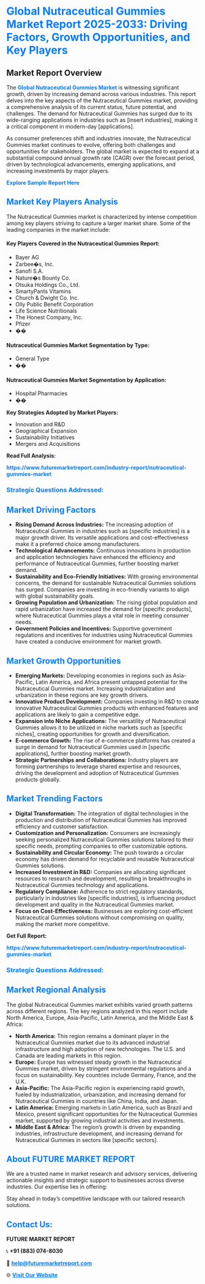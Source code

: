 <h1 style="color: #007BFF;">Global Nutraceutical Gummies Market Report 2025-2033: Driving Factors, Growth Opportunities, and Key Players</h1>

<section id="overview">
<h2>Market Report Overview</h2>
<p>The <a href="https://www.futuremarketreport.com/industry-report/nutraceutical-gummies-market" style="color: #007BFF; text-decoration: none;"><strong>Global Nutraceutical Gummies Market</strong></a> is witnessing significant growth, driven by increasing demand across various industries. This report delves into the key aspects of the Nutraceutical Gummies market, providing a comprehensive analysis of its current status, future potential, and challenges. The demand for Nutraceutical Gummies has surged due to its wide-ranging applications in industries such as [insert industries], making it a critical component in modern-day [applications].</p>
<p>As consumer preferences shift and industries innovate, the Nutraceutical Gummies market continues to evolve, offering both challenges and opportunities for stakeholders. The global market is expected to expand at a substantial compound annual growth rate (CAGR) over the forecast period, driven by technological advancements, emerging applications, and increasing investments by major players.</p>
</section>

<section id="overview">
<p><a href="https://www.futuremarketreport.com/request-sample/reportId=117861" style="color: #007BFF; text-decoration: none;"><strong>Explore Sample Report Here</strong></a></p>
</section>

<section id="key-players">
<h2 style="color: #007BFF;">Market Key Players Analysis</h2>
<p>The Nutraceutical Gummies market is characterized by intense competition among key players striving to capture a larger market share. Some of the leading companies in the market include:</p>
<h4>Key Players Covered in the Nutraceutical Gummies Report:</h4>
<ul><li>Bayer AG</li><li>Zarbee�s, Inc.</li><li>Sanofi S.A.</li><li>Nature�s Bounty Co.</li><li>Otsuka Holdings Co., Ltd.</li><li>SmartyPants Vitamins</li><li>Church &amp; Dwight Co. Inc.</li><li>Olly Public Benefit Corporation</li><li>Life Science Nutritionals</li><li>The Honest Company, Inc.</li><li>Pfizer</li><li>��</li></ul>
<h4>Nutraceutical Gummies Market Segmentation by Type:</h4>
<ul><li>General Type</li><li>��</li></ul>

<h4>Nutraceutical Gummies Market Segmentation by Application:</h4>
<ul><li>Hospital Pharmacies</li><li>��</li></ul>
<p><strong>Key Strategies Adopted by Market Players:</strong></p>
<ul>
<li>Innovation and R&D</li>
<li>Geographical Expansion</li>
<li>Sustainability Initiatives</li>
<li>Mergers and Acquisitions</li>
</ul>
</section>

<section>
<p><strong>Read Full Analysis: </strong></p><a href="https://www.futuremarketreport.com/industry-report/nutraceutical-gummies-market" style="color: #007BFF; text-decoration: none;"><strong>https://www.futuremarketreport.com/industry-report/nutraceutical-gummies-market</strong></a>
<h3 style="color: #007BFF;">Strategic Questions Addressed:</h3>
</section>

<section id="driving-factors">
<h2 style="color: #007BFF;">Market Driving Factors</h2>
<ul>
<li><strong>Rising Demand Across Industries:</strong> The increasing adoption of Nutraceutical Gummies in industries such as [specific industries] is a major growth driver. Its versatile applications and cost-effectiveness make it a preferred choice among manufacturers.</li>
<li><strong>Technological Advancements:</strong> Continuous innovations in production and application technologies have enhanced the efficiency and performance of Nutraceutical Gummies, further boosting market demand.</li>
<li><strong>Sustainability and Eco-Friendly Initiatives:</strong> With growing environmental concerns, the demand for sustainable Nutraceutical Gummies solutions has surged. Companies are investing in eco-friendly variants to align with global sustainability goals.</li>
<li><strong>Growing Population and Urbanization:</strong> The rising global population and rapid urbanization have increased the demand for [specific products], where Nutraceutical Gummies plays a vital role in meeting consumer needs.</li>
<li><strong>Government Policies and Incentives:</strong> Supportive government regulations and incentives for industries using Nutraceutical Gummies have created a conducive environment for market growth.</li>
</ul>
</section>

<section id="growth-opportunities">
<h2 style="color: #007BFF;">Market Growth Opportunities</h2>
<ul>
<li><strong>Emerging Markets:</strong> Developing economies in regions such as Asia-Pacific, Latin America, and Africa present untapped potential for the Nutraceutical Gummies market. Increasing industrialization and urbanization in these regions are key growth drivers.</li>
<li><strong>Innovative Product Development:</strong> Companies investing in R&D to create innovative Nutraceutical Gummies products with enhanced features and applications are likely to gain a competitive edge.</li>
<li><strong>Expansion into Niche Applications:</strong> The versatility of Nutraceutical Gummies allows it to be utilized in niche markets such as [specific niches], creating opportunities for growth and diversification.</li>
<li><strong>E-commerce Growth:</strong> The rise of e-commerce platforms has created a surge in demand for Nutraceutical Gummies used in [specific applications], further boosting market growth.</li>
<li><strong>Strategic Partnerships and Collaborations:</strong> Industry players are forming partnerships to leverage shared expertise and resources, driving the development and adoption of Nutraceutical Gummies products globally.</li>
</ul>
</section>

<section id="trending-factors">
<h2 style="color: #007BFF;">Market Trending Factors</h2>
<ul>
<li><strong>Digital Transformation:</strong> The integration of digital technologies in the production and distribution of Nutraceutical Gummies has improved efficiency and customer satisfaction.</li>
<li><strong>Customization and Personalization:</strong> Consumers are increasingly seeking personalized Nutraceutical Gummies solutions tailored to their specific needs, prompting companies to offer customizable options.</li>
<li><strong>Sustainability and Circular Economy:</strong> The push towards a circular economy has driven demand for recyclable and reusable Nutraceutical Gummies solutions.</li>
<li><strong>Increased Investment in R&D:</strong> Companies are allocating significant resources to research and development, resulting in breakthroughs in Nutraceutical Gummies technology and applications.</li>
<li><strong>Regulatory Compliance:</strong> Adherence to strict regulatory standards, particularly in industries like [specific industries], is influencing product development and quality in the Nutraceutical Gummies market.</li>
<li><strong>Focus on Cost-Effectiveness:</strong> Businesses are exploring cost-efficient Nutraceutical Gummies solutions without compromising on quality, making the market more competitive.</li>
</ul>
</section>

<section>
<p><strong>Get Full Report: </strong></p><a href="https://www.futuremarketreport.com/industry-report/nutraceutical-gummies-market" style="color: #007BFF; text-decoration: none;"><strong>https://www.futuremarketreport.com/industry-report/nutraceutical-gummies-market</strong></a>
<h3 style="color: #007BFF;">Strategic Questions Addressed:</h3>
</section>


<section id="regional-analysis">
<h2 style="color: #007BFF;">Market Regional Analysis</h2>
<p>The global Nutraceutical Gummies market exhibits varied growth patterns across different regions. The key regions analyzed in this report include North America, Europe, Asia-Pacific, Latin America, and the Middle East & Africa:</p>
<ul>
<li><strong>North America:</strong> This region remains a dominant player in the Nutraceutical Gummies market due to its advanced industrial infrastructure and high adoption of new technologies. The U.S. and Canada are leading markets in this region.</li>
<li><strong>Europe:</strong> Europe has witnessed steady growth in the Nutraceutical Gummies market, driven by stringent environmental regulations and a focus on sustainability. Key countries include Germany, France, and the U.K.</li>
<li><strong>Asia-Pacific:</strong> The Asia-Pacific region is experiencing rapid growth, fueled by industrialization, urbanization, and increasing demand for Nutraceutical Gummies in countries like China, India, and Japan.</li>
<li><strong>Latin America:</strong> Emerging markets in Latin America, such as Brazil and Mexico, present significant opportunities for the Nutraceutical Gummies market, supported by growing industrial activities and investments.</li>
<li><strong>Middle East & Africa:</strong> The region’s growth is driven by expanding industries, infrastructure development, and increasing demand for Nutraceutical Gummies in sectors like [specific sectors].</li>
</ul>
</section>

<footer>
<h2 style="color: #007BFF;">About FUTURE MARKET REPORT</h2>
<p>We are a trusted name in market research and advisory services, delivering actionable insights and strategic support to businesses across diverse industries. Our expertise lies in offering:</p>

<p>Stay ahead in today’s competitive landscape with our tailored research solutions.</p>

<h2 style="color: #007BFF;">Contact Us:</h2>
<p><strong>FUTURE MARKET REPORT</strong></p>
<p>📞 <strong>+91 (883) 074-8030</strong></p>
<p>📧 <strong><a href="mailto:help@futuremarketreport.com" style="color: #007BFF;">help@futuremarketreport.com</a></strong></p>
<p>🌐 <strong><a href="https://www.futuremarketreport.com/" style="color: #007BFF;">Visit Our Website</a></strong></p>
</footer>
